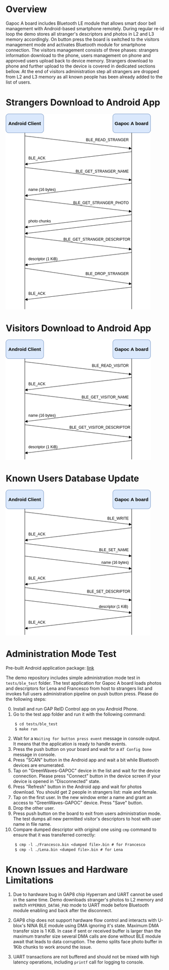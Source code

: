# Overview

Gapoc A board includes Bluetooth LE module that allows smart door bell management with Android-based smartphone remotely. During regular re-id loop the demo stores all stranger's descriptors and photos in L2 and L3 memory accordingly. On button press the board is switched to the visitors management mode and activates Bluetooth module for smartphone connection. The visitors management consists of three phases: strangers information download to the phone, users management on phone and approved users upload back to device memory. Strangers download to phone and further upload to the device is covered in dedicated sections bellow. At the end of visitors administration step all strangers are dropped from L2 and L3 memory as all known people has been already added to the list of users.

# Strangers Download to Android App

![](images/ble_protocol_read_strangers.png)

# Visitors Download to Android App

![](images/ble_protocol_read_visitors.png)

# Known Users Database Update

![](images/ble_protocol_write_visitors.png)

# Administration Mode Test

Pre-built Android application package: [link](https://reid-artifacts.s3.eu-central-1.amazonaws.com/FaceID/ReID-Control-App.apk)

The demo repository includes simple administration mode test in `tests/ble_test` folder. The test application for Gapoc A board loads photos and descriptors for Lena and Francesco from host to strangers list and invokes full users administration pipeline on push button press. Please do the following steps:

0. Install and run GAP ReID Control app on you Android Phone.
1. Go to the test app folder and run it with the following command:
```
    $ cd tests/ble_test
    $ make run
```
2. Wait for a `Waiting for button press event` message in console output. It means that the application is ready to handle events.
3. Press the push button on your board and wait for a `AT Config Done` message in console.
4. Press "SCAN" button in the Android app and wait a bit while Bluetooth devices are enumerated.
5. Tap on "GreenWaves-GAPOC" device in the list and wait for the device connection. Please press "Connect" button in the device screen if your device is opened in "Disconnected" state.
6. Press "Refresh" button in the Android app and wait for photos download. You should get 2 people in strangers list: male and female.
7. Tap on the first user. In the new window enter a name and grant an access to "GreenWaves-GAPOC" device. Press "Save" button.
8. Drop the other user.
9. Press push button on the board to exit from users administration mode. The test dumps all new permitted visitor's descriptors to host with user name in file name.
10. Compare dumped descriptor with original one using `cmp` command to ensure that it was transferred correctly:
```
    $ cmp -l ./Francesco.bin <dumped file>.bin # for Francesco
    $ cmp -l ./Lena.bin <dumped file>.bin # for Lena
```

# Known Issues and Hardware Limitations

1. Due to hardware bug in GAP8 chip Hyperram and UART cannot be used in the same time. Demo downloads stranger's photos to L2 memory and switch `HYPERBUS_DATA6_PAD` mode to UART mode before Bluetooth module enabling and back after the disconnect.

2. GAP8 chip does not support hardware flow control and interacts with U-blox's NINA BLE module using DMA ignoring it's state. Maximum DMA transfer size is 1 KiB. In case if sent or received buffer is larger than the maximum transfer size several DMA calls are done without BLE module await that leads to data corruption. The demo splits face photo buffer in 1Kib chunks to work around the issue.

3. UART transactions are not buffered and should not be mixed with high latency operations, including `printf` call for logging to console.
